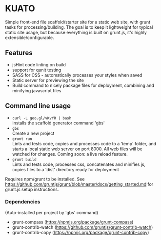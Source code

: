 # KUATO

Simple front-end file scaffold/starter site for a static web site, with grunt tasks for processing/building. The goal is to keep it lightweight for typical static site usage, but because everything is built on grunt.js, it's highly extensible/configurable.


## Features

- jsHint code linting on build
- support for qunit testing
- SASS for CSS - automatically processes your styles when saved
- Static server for previewing the site
- Build command to nicely package files for deployment, combining and minifying javascript files


## Command line usage

- `curl -L goo.gl/vKvYR | bash`  
 Installs the scaffold generator command 'gbs'
- `gbs`  
 Create a new project
- `grunt run`  
 Lints and tests code, copies and processes code to a 'temp' folder, and starts a local static web server on port 8000. All web files will be watched for changes. Coming soon: a live reload feature.
- `grunt build`  
 Lints and tests code, processes css, concatenates and minifies js, copies files to a 'dist' directory ready for deployment

Requires npm/grunt to be installed. See https://github.com/gruntjs/grunt/blob/master/docs/getting_started.md for grunt.js setup instructions.


### Dependencies
(Auto-installed per project by 'gbs' command)

- grunt-compass (https://npmjs.org/package/grunt-compass)
- grunt-contrib-watch (https://github.com/gruntjs/grunt-contrib-watch)
- grunt-contrib-copy (https://npmjs.org/package/grunt-contrib-copy)
